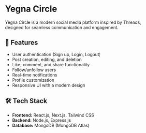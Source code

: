 # Yegna Circle  

Yegna Circle is a modern social media platform inspired by Threads, designed for seamless communication and engagement.  

## 🚀 Features  
- User authentication (Sign up, Login, Logout)  
- Post creation, editing, and deletion  
- Like, comment, and share functionality  
- Follow/unfollow users  
- Real-time notifications  
- Profile customization  
- Responsive UI with a modern design  

## 🛠 Tech Stack  
- **Frontend:** React.js, Next.js, Tailwind CSS  
- **Backend:** Node.js, Express.js  
- **Database:** MongoDB (MongoDB Atlas)  

